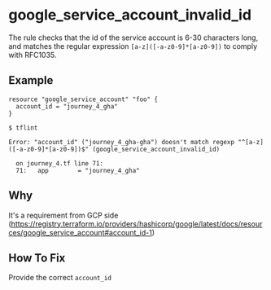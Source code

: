 # google_service_account_invalid_id

The rule checks that the id of the service account is 6-30 characters long, and matches the regular expression `[a-z]([-a-z0-9]*[a-z0-9])` to comply with RFC1035.

## Example

```hcl
resource "google_service_account" "foo" {
  account_id = "journey_4_gha"
}
```

```
$ tflint

Error: "account_id" ("journey_4_gha-gha") doesn't match regexp "^[a-z]([-a-z0-9]*[a-z0-9])$" (google_service_account_invalid_id)

  on journey_4.tf line 71:
  71:   app        = "journey_4_gha"
```

## Why

It's a requirement from GCP side (https://registry.terraform.io/providers/hashicorp/google/latest/docs/resources/google_service_account#account_id-1)

## How To Fix

Provide the correct `account_id`

